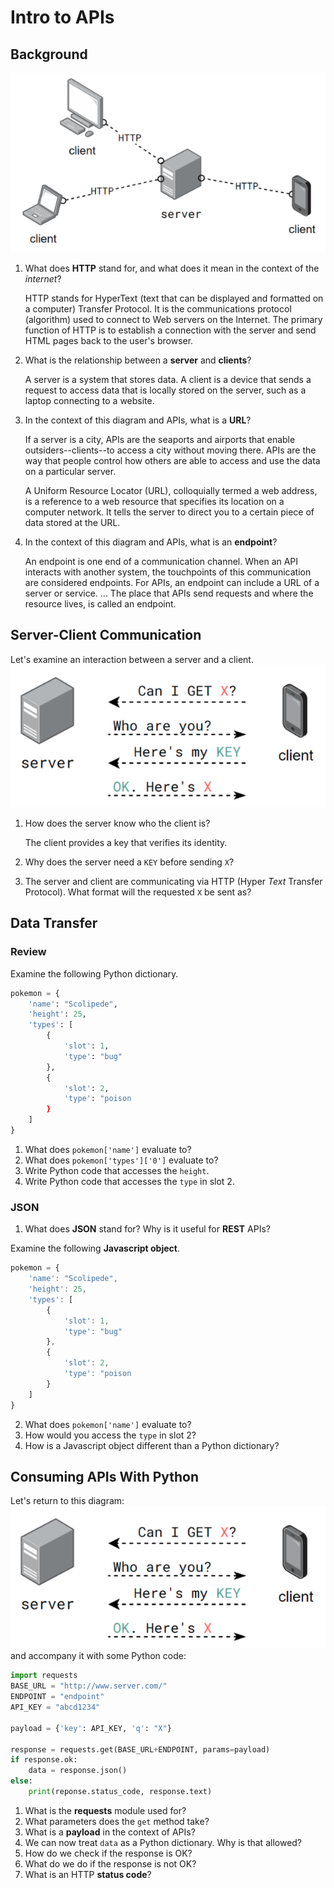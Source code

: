# Intro to APIs
## Background
![Several clients connect to a server via HTTP](assets/img/server_clients.png)
1. What does **HTTP** stand for, and what does it mean in the context of the _internet_?

    HTTP stands for HyperText (text that can be displayed and formatted on a computer) Transfer Protocol. It is the communications protocol (algorithm) used to connect to Web servers on the Internet. The primary function of HTTP is to establish a connection with the server and send HTML pages back to the user's browser.

2. What is the relationship between a **server** and **clients**?

    A server is a system that stores data. A client is a device that sends a request to access data that is locally stored on the server, such as a laptop connecting to a website.

3. In the context of this diagram and APIs, what is a **URL**?

    If a server is a city, APIs are the seaports and airports that enable outsiders--clients--to access a city without moving there. APIs are the way that people control how others are able to access and use the data on a particular server.
    
    A Uniform Resource Locator (URL), colloquially termed a web address, is a reference to a web resource that specifies its location on a computer network. It tells the server to direct you to a certain piece of data stored at the URL.

4. In the context of this diagram and APIs, what is an **endpoint**?

    An endpoint is one end of a communication channel. When an API interacts with another system, the touchpoints of this communication are considered endpoints. For APIs, an endpoint can include a URL of a server or service. ... The place that APIs send requests and where the resource lives, is called an endpoint.

## Server-Client Communication
Let's examine an interaction between a server and a client.
![A client sends a GET request to a server, who provides the item after authenticating the client](assets/img/server_client.png)
1. How does the server know who the client is?

    The client provides a key that verifies its identity.

2. Why does the server need a `KEY` before sending `X`?

    

3. The server and client are communicating via HTTP (Hyper _Text_ Transfer Protocol). What format will the requested `X` be sent as?

    

## Data Transfer
### Review
Examine the following Python dictionary.
```py
pokemon = {
    'name': "Scolipede",
    'height': 25,
    'types': [
        {
            'slot': 1,
            'type': "bug"
        },
        {
            'slot': 2,
            'type': "poison
        }
    ]
}
```
1. What does `pokemon['name']` evaluate to?
2. What does `pokemon['types']['0']` evaluate to?
3. Write Python code that accesses the `height`.
4. Write Python code that accesses the `type` in slot 2.

### JSON
1. What does **JSON** stand for? Why is it useful for **REST** APIs?

Examine the following **Javascript object**.
```js
pokemon = {
    'name': "Scolipede",
    'height': 25,
    'types': [
        {
            'slot': 1,
            'type': "bug"
        },
        {
            'slot': 2,
            'type': "poison
        }
    ]
}
```

2. What does `pokemon['name']` evaluate to?
3. How would you access the `type` in slot 2?
4. How is a Javascript object different than a Python dictionary?

## Consuming APIs With Python
Let's return to this diagram:  
![A client sends a GET request to a server, who provides the item after authenticating the client](assets/img/server_client.png)  
and accompany it with some Python code:
```python
import requests
BASE_URL = "http://www.server.com/"
ENDPOINT = "endpoint"
API_KEY = "abcd1234"

payload = {'key': API_KEY, 'q': "X"}

response = requests.get(BASE_URL+ENDPOINT, params=payload)
if response.ok:
    data = response.json()
else:
    print(reponse.status_code, response.text)
```

1. What is the **requests** module used for?
2. What parameters does the `get` method take?
3. What is a **payload** in the context of APIs?
4. We can now treat `data` as a Python dictionary. Why is that allowed?
5. How do we check if the response is OK?
6. What do we do if the response is not OK?
7. What is an HTTP **status code**?
